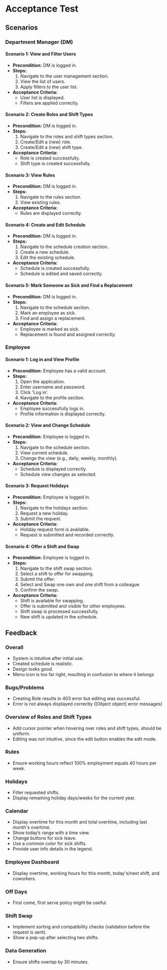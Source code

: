 # Acceptance Test

## Scenarios

### Department Manager (DM)

#### Scenario 1: View and Filter Users

- **Precondition:** DM is logged in.
- **Steps:**
  1. Navigate to the user management section.
  2. View the list of users.
  3. Apply filters to the user list.
- **Acceptance Criteria:**
  - User list is displayed.
  - Filters are applied correctly.

#### Scenario 2: Create Roles and Shift Types

- **Precondition:** DM is logged in.
- **Steps:**
  1. Navigate to the roles and shift types section.
  2. Create/Edit a (new) role.
  3. Create/Edit a (new) shift type.
- **Acceptance Criteria:**
  - Role is created successfully.
  - Shift type is created successfully.

#### Scenario 3: View Rules

- **Precondition:** DM is logged in.
- **Steps:**
  1. Navigate to the rules section.
  2. View existing rules.
- **Acceptance Criteria:**
  - Rules are displayed correctly.

#### Scenario 4: Create and Edit Schedule

- **Precondition:** DM is logged in.
- **Steps:**
  1. Navigate to the schedule creation section.
  2. Create a new schedule.
  3. Edit the existing schedule.
- **Acceptance Criteria:**
  - Schedule is created successfully.
  - Schedule is edited and saved correctly.

#### Scenario 5: Mark Someone as Sick and Find a Replacement

- **Precondition:** DM is logged in.
- **Steps:**
  1. Navigate to the schedule section.
  2. Mark an employee as sick.
  3. Find and assign a replacement.
- **Acceptance Criteria:**
  - Employee is marked as sick.
  - Replacement is found and assigned correctly.


### Employee

#### Scenario 1: Log in and View Profile

- **Precondition:** Employee has a valid account.
- **Steps:**
  1. Open the application.
  2. Enter username and password.
  3. Click 'Log in'.
  4. Navigate to the profile section.
- **Acceptance Criteria:**
  - Employee successfully logs in.
  - Profile information is displayed correctly.

#### Scenario 2: View and Change Schedule

- **Precondition:** Employee is logged in.
- **Steps:**
  1. Navigate to the schedule section.
  2. View current schedule.
  3. Change the view (e.g., daily, weekly, monthly).
- **Acceptance Criteria:**
  - Schedule is displayed correctly.
  - Schedule view changes as selected.

#### Scenario 3: Request Holidays

- **Precondition:** Employee is logged in.
- **Steps:**
  1. Navigate to the holidays section.
  2. Request a new holiday.
  3. Submit the request.
- **Acceptance Criteria:**
  - Holiday request form is available.
  - Request is submitted and recorded correctly.

#### Scenario 4: Offer a Shift and Swap 

- **Precondition:** Employee is logged in.
- **Steps:**
  1. Navigate to the shift swap section.
  2. Select a shift to offer for swapping.
  3. Submit the offer.
  4. Select and Swap one own and one shift from a colleague 
  5. Confirm the swap.
- **Acceptance Criteria:**
  - Shift is available for swapping.
  - Offer is submitted and visible for other employees.
  - Shift swap is processed successfully.
  - New shift is updated in the schedule.


## Feedback

### Overall 

- System is intuitive after initial use.
- Created schedule is realistic.
- Design looks good.
- Menu icon is too far right, resulting in confusion to where it belongs

### Bugs/Problems

- Creating Role results in 403 error but editing was successful.
- Error is not always displayed correctly ([Object object] error messages)

### Overview of Roles and Shift Types

- Add cursor pointer when hovering over roles and shift types, should be uniform.
- Editing was not intuitive, since the edit button enables the edit mode.

### Rules

- Ensure working hours reflect 100% employment equals 40 hours per week.

### Holidays

- Filter requested shifts.
- Display remaining holiday days/weeks for the current year.

### Calendar

- Display overtime for this month and total overtime, including last month's overtime.
- Show today’s range with a time view.
- Change buttons for sick leave.
- Use a common color for sick shifts.
- Provide user info details in the legend.

### Employee Dashboard

- Display overtime, working hours for this month, today's/next shift, and coworkers.

### Off Days

- First come, first serve policy might be useful.

### Shift Swap

- Implement sorting and compatibility checks (validation before the request is sent).
- Show a pop-up after selecting two shifts.

### Data Generation

- Ensure shifts overlap by 30 minutes.
